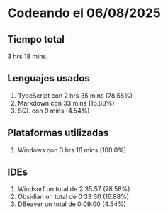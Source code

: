 # Codeando el 06/08/2025

## Tiempo total
3 hrs 18 mins.

## Lenguajes usados
1. TypeScript con 2 hrs 35 mins (78.58%)
1. Markdown con 33 mins (16.88%)
1. SQL con 9 mins (4.54%)

## Plataformas utilizadas
1. Windows con 3 hrs 18 mins (100.0%)

## IDEs
1. Windsurf un total de 2:35:57 (78.58%)
1. Obsidian un total de 0:33:30 (16.88%)
1. DBeaver un total de 0:09:00 (4.54%)
